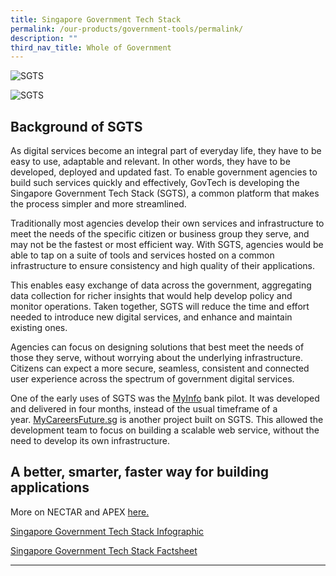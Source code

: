 ```yaml
---
title: Singapore Government Tech Stack
permalink: /our-products/government-tools/permalink/
description: ""
third_nav_title: Whole of Government
---
```

![SGTS](https://d33wubrfki0l68.cloudfront.net/e457fe09780d18d8ddb219b048122fc528a18a3f/f4708/images/programmes/products-and-services/singapore-government-tech-stack-part-1.jpg)

![SGTS](https://d33wubrfki0l68.cloudfront.net/b20393b238f9ffa2cc7f8045c5559b62fc3d9aea/144a6/images/programmes/products-and-services/singapore-government-tech-stack-part-2.jpg)

Background of SGTS
------------------

As digital services become an integral part of everyday life, they have to be easy to use, adaptable and relevant. In other words, they have to be developed, deployed and updated fast. To enable government agencies to build such services quickly and effectively, GovTech is developing the Singapore Government Tech Stack (SGTS), a common platform that makes the process simpler and more streamlined.

Traditionally most agencies develop their own services and infrastructure to meet the needs of the specific citizen or business group they serve, and may not be the fastest or most efficient way. With SGTS, agencies would be able to tap on a suite of tools and services hosted on a common infrastructure to ensure consistency and high quality of their applications.

This enables easy exchange of data across the government, aggregating data collection for richer insights that would help develop policy and monitor operations. Taken together, SGTS will reduce the time and effort needed to introduce new digital services, and enhance and maintain existing ones.

Agencies can focus on designing solutions that best meet the needs of those they serve, without worrying about the underlying infrastructure. Citizens can expect a more secure, seamless, consistent and connected user experience across the spectrum of government digital services.

One of the early uses of SGTS was the [MyInfo](http://myinfo.gov.sg/) bank pilot. It was developed and delivered in four months, instead of the usual timeframe of a year. [MyCareersFuture.sg](http://www.mycareersfuture.sg/) is another project built on SGTS. This allowed the development team to focus on building a scalable web service, without the need to develop its own infrastructure.

A better, smarter, faster way for building applications
-------------------------------------------------------

More on NECTAR and APEX [here.](https://www.tech.gov.sg/media/technews/getting-to-know-nectar-and-apex/)

[Singapore Government Tech Stack Infographic](https://www.tech.gov.sg/images/programmes/products-and-services/sgts-infographic-28-Sep.jpg)

[Singapore Government Tech Stack Factsheet](https://www.tech.gov.sg/files/products-and-services/sg-tech-stack-media-factsheet-sep-2018.pdf)

* * *
